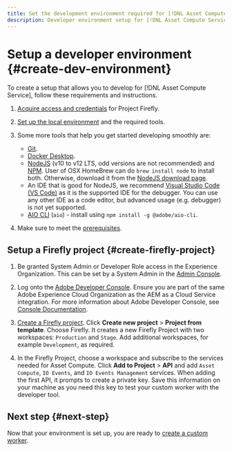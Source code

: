 ```yaml
---
title: Set the development environment required for [!DNL Asset Compute Service].
description: Developer environment setup for [!DNL Asset Compute Service] to start creating and testing custom code.
---
```


# Setup a developer environment {#create-dev-environment}

To create a setup that allows you to develop for [!DNL Asset Compute Service], follow these requirements and instructions.

1. [Acquire access and credentials](https://github.com/AdobeDocs/project-firefly/blob/master/getting_started/setup.md#acquire-access-and-credentials) for Project Firefly.

1. [Set up the local environment](https://github.com/AdobeDocs/project-firefly/blob/master/getting_started/setup.md#local-environment-set-up) and the required tools.

1. Some more tools that help you get started developing smoothly are:

   * [Git](https://git-scm.com/).
   * [Docker Desktop](https://www.docker.com/get-started).
   * [NodeJS](https://nodejs.org) (v10 to v12 LTS, odd versions are not recommended) and [NPM](https://www.npmjs.com). User of OSX HomeBrew can do `brew install node` to install both. Otherwise, download it from the [NodeJS download page](https://nodejs.org/en/).
   * An IDE that is good for NodeJS, we recommend [Visual Studio Code (VS Code)](https://code.visualstudio.com) as it is the supported IDE for the debugger. You can use any other IDE as a code editor, but advanced usage (e.g. debugger) is not yet supported.
   * [AIO CLI](https://github.com/adobe/aio-cli) (`aio`) - install using `npm install -g @adobe/aio-cli`.

1. Make sure to meet the [prerequisites](/help/understand-extensibility.md#prerequisites-and-provisioning).

## Setup a Firefly project {#create-firefly-project}

1. Be granted System Admin or Developer Role access in the Experience Organization. This can be set by a System Admin in the [Admin Console](https://adminconsole.adobe.com/overview).

1. Log onto the [Adobe Developer Console](https://console.adobe.io/). Ensure you are part of the same Adobe Experience Cloud Organization as the AEM as a Cloud Service integration. For more information about Adobe Developer Console, see [Console Documentation](https://www.adobe.io/apis/experienceplatform/console/docs.html).

1. [Create a Firefly project](https://www.adobe.io/apis/experienceplatform/project-firefly/docs.html#!AdobeDocs/project-firefly/master/getting_started/first_app.md). Click **Create new project** > **Project from template**. Choose Firefly. It creates a new Firefly Project with two workspaces: `Production` and `Stage`. Add additional workspaces, for example `Development`, as required.

1. In the Firefly Project, choose a workspace and subscribe to the services needed for Asset Compute. Click **Add to Project** > **API** and add `Asset Compute`, `IO Events`, and `IO Events Management` services. When adding the first API, it prompts to create a private key. Save this information on your machine as you need this key to test your custom worker with the developer tool.

## Next step {#next-step}

Now that your environment is set up, you are ready to [create a custom worker](develop-custom-worker.md).

<!-- TBD items for later:
 
* Any steps in the beginning that lead to gotchas later should be called out for caution? For example,
  * don't change some defaults initially
  * know risks when deviating from standard path
  * naming conventions to follow
  * Retrieve and format credentials (YAML file details)
-->
